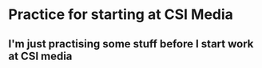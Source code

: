 # Practice for starting at CSI Media

## I'm just practising some stuff before I start work at CSI media

